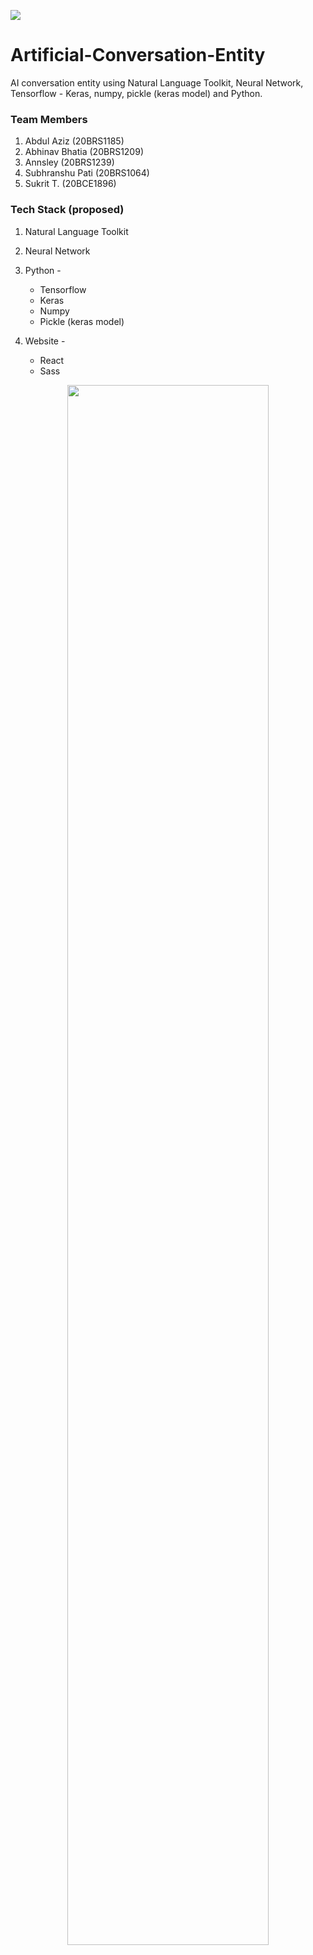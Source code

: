 ![](https://vitchennaievents.com/conf1/img/vit_light.png)
# Artificial-Conversation-Entity

AI conversation entity using Natural Language Toolkit, Neural Network, Tensorflow - Keras, numpy, pickle (keras model) and Python.

### Team Members

1. Abdul Aziz 	      (20BRS1185)
2. Abhinav Bhatia     (20BRS1209)
3. Annsley            (20BRS1239)
4. Subhranshu Pati    (20BRS1064)
5. Sukrit T.          (20BCE1896)

### Tech Stack (proposed) 
1. Natural Language Toolkit
2. Neural Network
3. Python -

	- Tensorflow 
	- Keras
	- Numpy
	- Pickle (keras model)

4. Website -
   
	- React
	- Sass
  
<p align='center'><img src='https://giffiles.alphacoders.com/228/2282.gif' width='80%'/></p>